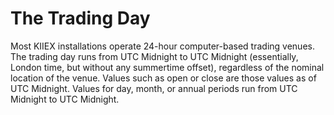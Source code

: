 # The Trading Day

Most KIIEX installations operate 24-hour computer-based trading venues. The trading day runs from UTC Midnight to UTC Midnight (essentially, London time, but without any summertime offset), regardless of the nominal location of the venue. Values such as open or close are those values as of UTC Midnight. Values for day, month, or annual periods run from UTC Midnight to UTC Midnight.
